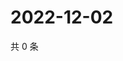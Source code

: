 # 2022-12-02

共 0 条

<!-- BEGIN WEIBO -->
<!-- 最后更新时间 Fri Dec 02 2022 18:16:07 GMT+0800 (China Standard Time) -->

<!-- END WEIBO -->
